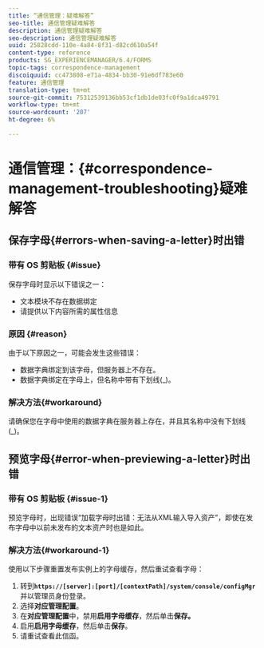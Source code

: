 ```yaml
---
title: “通信管理：疑难解答”
seo-title: 通信管理疑难解答
description: 通信管理疑难解答
seo-description: 通信管理疑难解答
uuid: 25828cdd-110e-4a84-8f31-d82cd610a54f
content-type: reference
products: SG_EXPERIENCEMANAGER/6.4/FORMS
topic-tags: correspondence-management
discoiquuid: cc473808-e71a-4834-bb30-91e6df783e60
feature: 通信管理
translation-type: tm+mt
source-git-commit: 75312539136bb53cf1db1de03fc0f9a1dca49791
workflow-type: tm+mt
source-wordcount: '207'
ht-degree: 6%

---
```



# 通信管理：{#correspondence-management-troubleshooting}疑难解答

## 保存字母{#errors-when-saving-a-letter}时出错

### 带有 OS 剪贴板 {#issue}

保存字母时显示以下错误之一：

* 文本模块不存在数据绑定
* 请提供以下内容所需的属性信息

### 原因 {#reason}

由于以下原因之一，可能会发生这些错误：

* 数据字典绑定到该字母，但服务器上不存在。
* 数据字典绑定在字母上，但名称中带有下划线(_)。

### 解决方法{#workaround}

请确保您在字母中使用的数据字典在服务器上存在，并且其名称中没有下划线(_)。

## 预览字母{#error-when-previewing-a-letter}时出错

### 带有 OS 剪贴板 {#issue-1}

预览字母时，出现错误“加载字母时出错：无法从XML输入导入资产”，即使在发布字母中以前未发布的文本资产时也是如此。

### 解决方法{#workaround-1}

使用以下步骤重置发布实例上的字母缓存，然后重试查看字母：

1. 转到&#x200B;**`https://[server]:[port]/[contextPath]/system/console/configMgr`**&#x200B;并以管理员身份登录。
1. 选择&#x200B;**对应管理配置**。
1. 在&#x200B;**对应管理配置**&#x200B;中，禁用&#x200B;**启用字母缓存**，然后单击&#x200B;**保存。**
1. 启用&#x200B;**启用字母缓存**，然后单击&#x200B;**保存**。
1. 请重试查看此信函。

